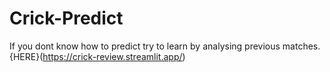 # Crick-Predict
If you dont know how to predict try to learn by analysing previous matches.
{HERE}(https://crick-review.streamlit.app/)
